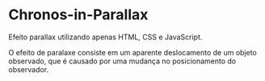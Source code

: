 # Chronos-in-Parallax
Efeito parallax utilizando apenas HTML, CSS e JavaScript.

O efeito de paralaxe consiste em um aparente deslocamento de um objeto observado, que é causado por uma mudança no posicionamento do observador.

